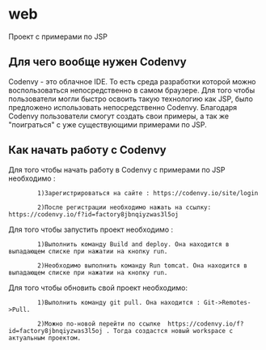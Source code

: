 # web
Проект с примерами по JSP

Для чего вообще нужен Codenvy
------------
Codenvy - это облачное IDE. То есть среда разработки которой можно воспользоваться непосредственно в самом браузере. Для того чтобы пользователи могли быстро освоить такую технологию как JSP, было предложено использовать непосредственно Codenvy. Благодаря Codenvy пользователи смогут создать свои примеры, а так же "поиграться" с уже существующими примерами по JSP. 

Как начать работу с Codenvy
------------

Для того чтобы начать работу в Codenvy с примерами по JSP необходимо :

            1)Зарегистрироваться на сайте : https://codenvy.io/site/login
  
            2)После регистрации необходимо нажать на ссылку: https://codenvy.io/f?id=factory8jbnqiyzwas3l5oj
  
Для того чтобы запустить проект необходимо :

            1)Выполнить команду Build and deploy. Она находится в выпадающем списке при нажатии на кнопку run.
  
            2)Необходимо выполнить команду Run tomcat. Она находится в выпадающем списке при нажатии на кнопку run.
  
 Для того чтобы обновить свой проект необходимо:
 
            1)Выполнить команду git pull. Она находится : Git->Remotes->Pull. 
    
            2)Можно по-новой перейти по ссылке  https://codenvy.io/f?id=factory8jbnqiyzwas3l5oj . Тогда создастся новый workspace с актуальным проектом.
